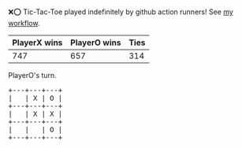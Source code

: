 :x::o: Tic-Tac-Toe played indefinitely by github action runners! See [my workflow](.github/workflows/play.yaml).

|PlayerX wins|PlayerO wins|Ties|
|-|-|-|
|747|657|314|

PlayerO's turn.

<pre>
+---+---+---+
|   | X | O |
+---+---+---+
|   | X | X |
+---+---+---+
|   |   | O |
+---+---+---+
</pre>